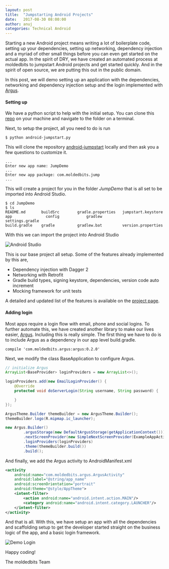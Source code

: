 ```yaml
---
layout: post
title:  "Jumpstarting Android Projects"
date:   2017-08-30 08:00:00
author: anuj
categories: Technical Android
---
```


Starting a new Android project means writing a lot of boilerplate code, setting up your dependencies, setting up networking, dependency injection and a myriad of other small things before you can even get started on the actual app. In the spirit of DRY, we have created an automated process at moldedbits to jumpstart Android projects and get started quickly. And in the spirit of open source, we are putting this out in the public domain.

In this post, we will demo setting up an application with the dependencies, networking and dependency injection setup and the login implemented with [Argus](https://github.com/moldedbits/argus-android).

#### Setting up

We have a python script to help with the initial setup. You can clone this [repo](https://github.com/moldedbits/JumpstartScript) on your machine and navigate to the folder on a terminal.

Next, to setup the project, all you need to do is run

```
$ python android-jumpstart.py
```
This will clone the repository [android-jumpstart](https://github.com/moldedbits/android-jumpstart) locally and then ask you a few questions to customize it.

```
...
Enter new app name: JumpDemo
...
Enter new app package: com.moldedbits.jump
...
```
This will create a project for you in the folder _JumpDemo_ that is all set to be imported into Android Studio.

```
$ cd JumpDemo
$ ls
README.md	  	buildSrc		gradle.properties	jumpstart.keystore
app			      config			gradlew			      settings.gradle
build.gradle	gradle			gradlew.bat		    version.properties
```
With this we can import the project into Android Studio

![Android Studio][studio-screenshot]

This is our base project all setup. Some of the features already implemented by this are,

* Dependency injection with Dagger 2
* Networking with Retrofit
* Gradle build types, signing keystore, dependencies, version code auto increment
* Mocking framework for unit tests

A detailed and updated list of the features is available on the [project page](https://github.com/moldedbits/android-jumpstart).

#### Adding login

Most apps require a login flow with email, phone and social logins. To further automate this, we have created another library to make our lives easier, [Argus](https://github.com/moldedbits/argus-android). Including this is really simple. The first thing we have to do is to include Argus as a dependency in our app level build.gradle.

```
compile 'com.moldedbits.argus:argus:0.2.0'
```
Next, we modify the class BaseApplication to configure Argus.

```java
// initialize Argus
ArrayList<BaseProvider> loginProviders = new ArrayList<>();

loginProviders.add(new EmailLoginProvider() {
    @Override
    protected void doServerLogin(String username, String password) {

    }
});

ArgusTheme.Builder themeBuilder = new ArgusTheme.Builder();
themeBuilder.logo(R.mipmap.ic_launcher);

new Argus.Builder()
        .argusStorage(new DefaultArgusStorage(getApplicationContext()))
        .nextScreenProvider(new SimpleNextScreenProvider(ExampleAppActivity.class))
        .loginProviders(loginProviders)
        .theme(themeBuilder.build())
        .build();
```
And finally, we add the Argus activity to AndroidManifest.xml

```xml
<activity
    android:name="com.moldedbits.argus.ArgusActivity"
    android:label="@string/app_name"
    android:screenOrientation="portrait"
    android:theme="@style/AppTheme">
    <intent-filter>
        <action android:name="android.intent.action.MAIN"/>
        <category android:name="android.intent.category.LAUNCHER"/>
    </intent-filter>
</activity>
```
And that is all. With this, we have setup an app with all the dependencies and scaffolding setup to get the developer started straight on the business logic of the app, and a basic login framework.

![Demo Login][login-screenshot]

Happy coding!

The moldedbits Team

[studio-screenshot]: {{site.url}}/assets/images/android-studio-import.png "Android Studio Import"
[login-screenshot]: {{site.url}}/assets/images/jump-demo-login.png "Demo Login"
